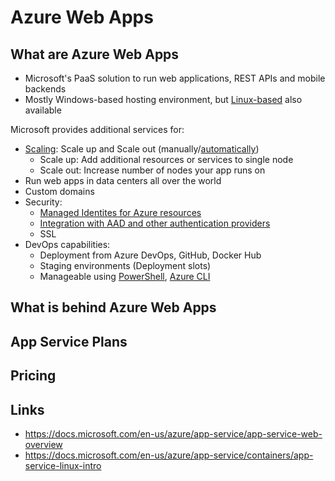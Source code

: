 # Azure Web Apps
## What are Azure Web Apps
* Microsoft's PaaS solution to run web applications, REST APIs and mobile backends
* Mostly Windows-based hosting environment, but [Linux-based](https://docs.microsoft.com/en-us/azure/app-service/app-service-web-overview) also available

Microsoft provides additional services for:

* [Scaling](https://docs.microsoft.com/en-us/azure/app-service/web-sites-scale): Scale up and Scale out (manually/[automatically](https://docs.microsoft.com/en-us/azure/monitoring-and-diagnostics/monitoring-autoscale-get-started))
  * Scale up: Add additional resources or services to single node
  * Scale out: Increase number of nodes your app runs on
* Run web apps in data centers all over the world 
* Custom domains
* Security: 
  * [Managed Identites for Azure resources](https://docs.microsoft.com/en-us/azure/active-directory/managed-identities-azure-resources/overview)
  * [Integration with AAD and other authentication providers](https://docs.microsoft.com/en-us/azure/app-service/app-service-authentication-overview)
  * SSL
* DevOps capabilities:
  * Deployment from Azure DevOps, GitHub, Docker Hub
  * Staging environments (Deployment slots)
  * Manageable using [PowerShell](https://docs.microsoft.com/en-us/powershell/azure/overview?view=azurermps-6.9.0), [Azure CLI](https://docs.microsoft.com/en-us/cli/azure/install-azure-cli?view=azure-cli-latest)

## What is behind Azure Web Apps

## App Service Plans

## Pricing

## Links

* https://docs.microsoft.com/en-us/azure/app-service/app-service-web-overview
* https://docs.microsoft.com/en-us/azure/app-service/containers/app-service-linux-intro